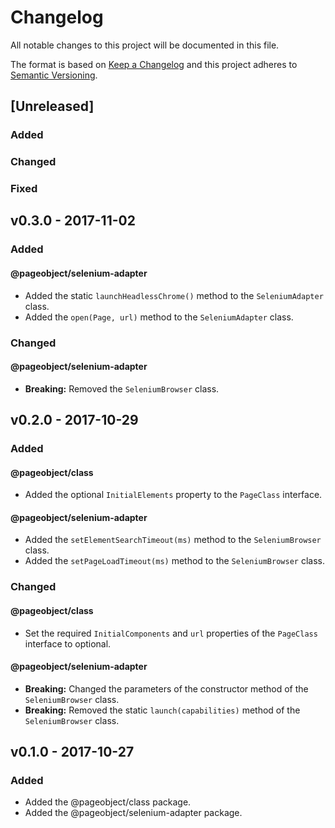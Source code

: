 # Changelog

All notable changes to this project will be documented in this file.

The format is based on [Keep a Changelog][keepachangelog]
and this project adheres to [Semantic Versioning][semver-spec].

## [Unreleased]

### Added

### Changed

### Fixed

## v0.3.0 - 2017-11-02

### Added

#### @pageobject/selenium-adapter

- Added the static `launchHeadlessChrome()` method to the `SeleniumAdapter` class.
- Added the `open(Page, url)` method to the `SeleniumAdapter` class.

### Changed

#### @pageobject/selenium-adapter

- **Breaking:** Removed the `SeleniumBrowser` class.

## v0.2.0 - 2017-10-29

### Added

#### @pageobject/class

- Added the optional `InitialElements` property to the `PageClass` interface.

#### @pageobject/selenium-adapter

- Added the `setElementSearchTimeout(ms)` method to the `SeleniumBrowser` class.
- Added the `setPageLoadTimeout(ms)` method to the `SeleniumBrowser` class.

### Changed

#### @pageobject/class

- Set the required `InitialComponents` and `url` properties of the `PageClass` interface to optional.

#### @pageobject/selenium-adapter

- **Breaking:** Changed the parameters of the constructor method of the `SeleniumBrowser` class.
- **Breaking:** Removed the static `launch(capabilities)` method of the `SeleniumBrowser` class.

## v0.1.0 - 2017-10-27

### Added

- Added the @pageobject/class package.
- Added the @pageobject/selenium-adapter package.

[keepachangelog]: http://keepachangelog.com/en/1.0.0/
[semver-spec]: http://semver.org/spec/v2.0.0.html
